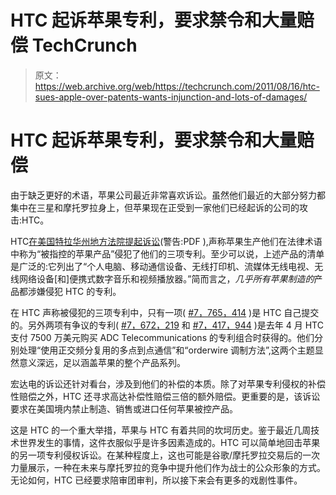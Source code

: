 # HTC 起诉苹果专利，要求禁令和大量赔偿 TechCrunch

> 原文：<https://web.archive.org/web/https://techcrunch.com/2011/08/16/htc-sues-apple-over-patents-wants-injunction-and-lots-of-damages/>

# HTC 起诉苹果专利，要求禁令和大量赔偿

由于缺乏更好的术语，苹果公司最近非常喜欢诉讼。虽然他们最近的大部分努力都集中在三星和摩托罗拉身上，但苹果现在正受到一家他们已经起诉的公司的攻击:HTC。

HTC[在美国特拉华州地方法院提起诉讼](https://web.archive.org/web/20221005221341/http://cdn0.sbnation.com/podcasts/htcvsapple3.pdf)(警告:PDF ),声称苹果生产他们在法律术语中称为“被指控的苹果产品”侵犯了他们的三项专利。至少可以说，上述产品的清单是广泛的:它列出了“个人电脑、移动通信设备、无线打印机、流媒体无线电视、无线网络设备[和]便携式数字音乐和视频播放器。”简而言之，*几乎所有苹果制造的*产品都涉嫌侵犯 HTC 的专利。

在 HTC 声称被侵犯的三项专利中，只有一项( [#7，765，414](https://web.archive.org/web/20221005221341/http://www.google.com/patents?id=A-PTAAAAEBAJ&printsec=frontcover&dq=7765414&hl=en&ei=b5xKToiECon50gGc1MGaAg&sa=X&oi=book_result&ct=result&resnum=1&ved=0CCkQ6AEwAA) )是 HTC 自己提交的。另外两项有争议的专利( [#7，672，219](https://web.archive.org/web/20221005221341/http://www.google.com/patents?id=kVfNAAAAEBAJ&printsec=frontcover&dq=7672219&hl=en&ei=XJxKTvK5J4PW0QHA9OzrBw&sa=X&oi=book_result&ct=result&resnum=1&ved=0CCkQ6AEwAA) 和 [#7，417，944](https://web.archive.org/web/20221005221341/http://www.google.com/patents?id=RQqtAAAAEBAJ&printsec=frontcover&dq=7417944&hl=en&ei=mnpKTuTyKajn0QG6re3qBw&sa=X&oi=book_result&ct=result&resnum=1&ved=0CCkQ6AEwAA) )是去年 4 月 HTC 支付 7500 万美元购买 ADC Telecommunications 的专利组合时获得的。他们分别处理“使用正交频分复用的多点到点通信”和“orderwire 调制方法”,这两个主题显然意义深远，足以涵盖苹果的整个产品系列。

宏达电的诉讼还针对看台，涉及到他们的补偿的本质。除了对苹果专利侵权的补偿性赔偿之外，HTC 还寻求高达补偿性赔偿三倍的额外赔偿。更重要的是，该诉讼要求在美国境内禁止制造、销售或进口任何苹果被控产品。

这是 HTC 的一个重大举措，苹果与 HTC 有着共同的坎坷历史。鉴于最近几周技术世界发生的事情，这件衣服似乎是许多因素造成的。HTC 可以简单地回击苹果的另一项专利侵权诉讼。在某种程度上，这也可能是谷歌/摩托罗拉交易后的一次力量展示，一种在未来与摩托罗拉的竞争中提升他们作为战士的公众形象的方式。无论如何，HTC 已经要求陪审团审判，所以接下来会有更多的戏剧性事件。